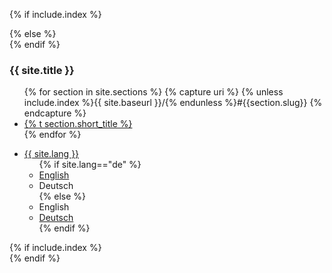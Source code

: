 {% if include.index %}
<nav class="navbar navbar-light fixed-top navbar-expand-md">
  <div class="w-100 h-100 position-absolute nav-fade bg-light border-bottom" style="z-index:-1"></div>
{% else %}
<nav class="navbar navbar-light navbar-expand-md w-100 bg-light border-bottom"></div>
{% endif %}
  <div class="container z-index-1">
    <h1 class="mr-auto order-1">
      <a{% if include.index %} class="nav-fade"{% endif %} href="#">{{ site.title }}</a>
    </h1>
    <div class="{% if include.index %}nav-fade {% endif %} nav-menu order-3 order-md-2">
      <ul class="nav navbar-nav mb-0" id="menu">
{% for section in site.sections %}
{% capture uri %}
{% unless include.index %}{{ site.baseurl }}/{% endunless %}#{{section.slug}}
{% endcapture %}
        <li class="nav-item">
          <a class="nav-link" aria-current="page" href="{{ uri | strip }}">{% t section.short_title %}</a>
        </li>
{% endfor %}
      </ul>
    </div>
    <ul class="navbar-nav ml-auto mb-0 order-2 order-md-3">
      <li class="nav-item dropdown">
        <a class="nav-link dropdown-toggle" href="#" id="navbarDropdown" role="button" data-toggle="dropdown" aria-expanded="false"><i class="fa fa-language fa-lg mx-2"></i>{{ site.lang  }}</a>
        <ul class="dropdown-menu" aria-labelledby="navbarDropdown">
        {% if site.lang=="de" %}
          <li><a class="dropdown-item" href="{{ site.baseurl_root }}/">English</a></li>
          <li><span class="dropdown-item">Deutsch<i class="fas fa-check ml-2"></i></span></li>
        {% else %}
          <li><span class="dropdown-item">English<i class="fas fa-check ml-2"></i></span></li>
          <li><a class="dropdown-item" href="{{ site.baseurl_root }}/de/">Deutsch</a></li>
        {% endif %}
        </ul>
      </li>
    </ul>
{% if include.index %}
  </div>
{% endif %}
</nav>
